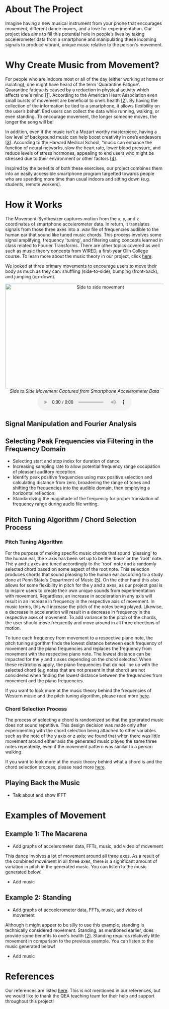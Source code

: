# About The Project

Imagine having a new musical instrument from your phone that encourages movement, different dance moves, and a love for experimentation. Our project idea aims to fill this potential hole in people’s lives by taking accelerometer data from a smartphone and manipulating these incoming signals to produce vibrant, unique music relative to the person's movement.

# Why Create Music from Movement?

For people who are indoors most or all of the day (either working at home or isolating), one might have heard of the term 'Quarantine Fatigue'. Quarantine fatigue is caused by a reduction in physical activity which affects one's mind \[[1](/Movement-Synthesizer/references)\]. According to the American Heart Association even small bursts of movement are beneficial to one’s health \[[2](/Movement-Synthesizer/references)\]. By having the collection of the information be tied to a smartphone, it allows flexibility on the user’s behalf. End users can collect the data while running, walking, or even standing. To encourage movement, the longer someone moves, the longer the song will be!

In addition, even if the music isn’t a Mozart worthy masterpiece, having a low level of background music can help boost creativity in one’s endeavors \[[3](/Movement-Synthesizer/references)\]. According to the Harvard Medical School, “music can enhance the function of neural networks, slow the heart rate, lower blood pressure, and reduce levels of stress hormones, appealing to end users who might be stressed due to their environment or other factors \[[4](/Movement-Synthesizer/references)\]. 

Inspired by the benefits of both these exercises, our project combines them into an easily accessible smartphone program targetted towards people who are spending more time than usual indoors and sitting down (e.g. students, remote workers).

# How it Works

The Movement-Synthesizer captures motion from the x, y, and z coordinates of smartphone accelerometer data. In return, it translates signals from those three axes into a .wav file of frequencies audible to the human ear that sound like tuned music chords. This process involves some signal amplifying, frequency 'tuning', and filtering using concepts learned in class related to Fourier Transforms. There are other topics covered as well such as music theory concepts from WIRED, a first-year Olin College course. To learn more about the music theory in our project, click [here](https://caitlincoffey.github.io/Movement-Synthesizer/musictheory).

We looked at three primary movements to encourage users to move their body as much as they can: shuffling (side-to-side), bumping (front-back), and jumping (up-down).
<br>
<center><img src="https://caitlincoffey.github.io/Movement-Synthesizer/media/x-axissidetoside.gif" alt="Side to side movement" height="332" width="589">
<br>
<i>Side to Side Movement Captured from Smartphone Accelerometer Data</i>

<br>
<audio controls>
  
<source src="https://caitlincoffey.github.io/Movement-Synthesizer/audio/side_to_side_all.mp3" type="audio/mpeg">Oh no! Your browser does not support the <code>audio</code> code element! </audio> 
<br>

<i>Music Generated from Side to Side Movement</i>

<br>
---
<br>

<img src="https://caitlincoffey.github.io/Movement-Synthesizer/media/y-axisupdown.gif" alt="Up and down movement" height="332" width="589">
<br>
<i>Up and Down Movement Captured from Smartphone Accelerometer Data</i>

<br>
<audio controls> 
  
<source src="https://caitlincoffey.github.io/Movement-Synthesizer/audio/up_down_all.mp3" type="audio/mpeg"></audio> 
<br>

<i>Music Generated from Side to Side Movement</i>

<br>
---
<br>

<img src="https://caitlincoffey.github.io/Movement-Synthesizer/media/z-axisfrontback.gif" alt="Front to back movement" height="332" width="589">

<br>
<i>Front and Back Movement Captured from Smartphone Accelerometer Data</i>

<br>
<audio controls> 
  
<source src="https://caitlincoffey.github.io/Movement-Synthesizer/audio/front_back_all.mp3" type="audio/mpeg"></audio>
<br>

<i>Music Generated from Side to Side Movement</i>

<br>
</center>


## Signal Manipulation and Fourier Analysis

## Selecting Peak Frequencies via Filtering in the Frequency Domain
-	Selecting start and stop index for duration of dance
-	Increasing sampling rate to allow potential frequency range occupation of pleasant auditory reception.
-	Identify peak positive frequencies using max positive selection and calculating distance from zero, broadening the range of tones and shifting the frequencies into the audible domain, then employing a horizontal reflection. 
-	Standardizing the magnitude of the frequency for proper translation of frequency range during audio file writing. 


## Pitch Tuning Algorithm / Chord Selection Process

### Pitch Tuning Algorithm

For the purpose of making specific music chords that sound 'pleasing' to the human ear, the x axis has been set up to be the 'base' or the 'root' note. The y and z axes are tuned accordingly to the 'root' note and a randomly selected chord based on some aspect of the root note. This selection produces chords that sound pleasing to the human ear according to a study done at Penn State's Department of Music \[[5](https://sites.psu.edu/siowfa15/2015/09/16/what-makes-chords-sound-good/)\]. On the other hand this also allows for some flexibility in pitch for the y and z axes, as our project goal is to inspire users to create their own unique sounds from experimentation with movement. Regardless, an increase in acceleration in any axis will result in an increase in frequency in the respective axis of movement. In music terms, this will increase the pitch of the notes being played. Likewise, a decrease in acceleration will result in a decrease in frequency in the respective axes of movement. To add variance to the pitch of the chords, the user should move frequently and move around in all three directions of motion.

To tune each frequency from movement to a respective piano note, the pitch tuning algorithm finds the lowest distance between each frequency of movement and the piano frequencies and replaces the frequency from movement with the respective piano note. The lowest distance can be impacted for the y and z axes depending on the chord selected. When these restrictions apply, the piano frequencies that do not line up with the selected chord (e.g notes that are not present in that chord) are not considered when finding the lowest distance between the frequencies from movement and the piano frequencies. 

If you want to look more at the music theory behind the frequencies of Western music and the pitch tuning algorithm, please read more [here](https://caitlincoffey.github.io/Movement-Synthesizer/musictheory).

### Chord Selection Process

The process of selecting a chord is randomized so that the generated music does not sound repetitive. This design decision was made only after experimenting with the chord selection being attached to other variables such as the note of the y axis or z axis; we found that when there was little movement around either axis the generated music played the same three notes repeatedly, even if the movement pattern was similar to a person walking.

If you want to look more at the music theory behind what a chord is and the chord selection process, please read more [here](https://caitlincoffey.github.io/Movement-Synthesizer/musictheory).


## Playing Back the Music 

- Talk about and show IFFT

# Examples of Movement

## Example 1: The Macarena 

- Add graphs of accelerometer data, FFTs, music, add video of movement

This dance involves a lot of movement around all three axes. As a result of the combined movement in all three axes, there is a significant amount of variation in pitch in the generated music. You can listen to the music generated below!

- Add music

## Example 2: Standing

- Add graphs of acccelerometer data, FFTs, music, add video of movement

Although it might appear to be silly to use this example, standing is technically considered movement. Standing, as mentioned earlier, does provide some benefits to one's health \[[2](/Movement-Synthesizer/references)\]. Standing requires relatively little movement in comparison to the previous example. You can listen to the music generated below!

- Add music

# References
Our references are listed [here](https://caitlincoffey.github.io/Movement-Synthesizer/references). This is not mentioned in our references, but we would like to thank the QEA teaching team for their help and support throughout this project!

<!--- Thoughts from the lecture:
- Do MLA citations and have perhaps a separate references page. 
- [1] inline citations, whenever you're taking information from a reference you should use it. Note that inline citations should be at the end of the sentence, like this [1].
- How to make equations: [stackoverflow](https://stackoverflow.com/questions/26275645/how-to-support-latex-in-github-pages)
- For graphs, choose distinguishing colors, different line thicknesses.
- https://docs.google.com/presentation/d/1ZrCd_3JE7x1tYL_IcSek4cTsEc63TjfPzzRDT7T8hRs/edit#slide=id.gb06d338265_0_42
Value Creation
The proof-of-concept supports a specific user group(s) in clearly defined ways. The connection between the proof-of-concept and the user group is clear, and based on existing research and/or a strong understanding of particular areas of opportunity.
This criterion is linked to a Learning Outcome Motion Model
Your motion model should demonstrated a clear understanding of the dynamics of your motion, the degrees of freedom and their time derivatives, and the important frequencies. You should explain how your model informed your data collection, and what, if any, modifications were made to the model following experimentation.
This criterion is linked to a Learning Outcome Proof-of-Concept
The proof-of-concept should include a selection of sensors that are appropriate for the specific application. The experiment(s) should demonstrate some aspect of how the product would work in reality. Next steps for the proof-of-concept (e.g. additional experiments, changes to the design) should be well articulated.
This criterion is linked to a Learning Outcome Algorithm Development
The algorithm(s) for data analysis should demonstrate a clear understanding of Fourier analysis, frequency and time domains, and motion model dynamics. The project website should clearly explain the application of the algorithm to the experimental data through the use of appropriate equations and graphics.
This criterion is linked to a Learning Outcome Overall Presentation and Delivery of Information
The website is professional and well-organized. The information is clear, easy to understand, and appropriate for the intended audience.
--->
